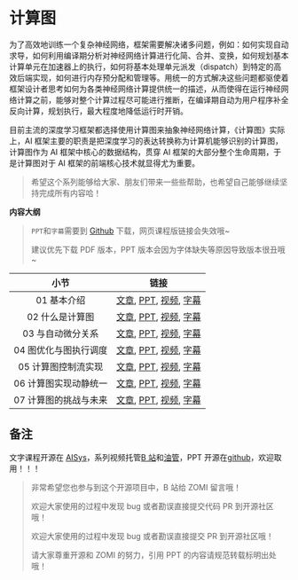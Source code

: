 <!--Copyright © ZOMI 适用于[License](https://github.com/chenzomi12/AISystem)版权许可-->

# 计算图

为了高效地训练一个复杂神经网络，框架需要解决诸多问题，例如：如何实现自动求导，如何利用编译期分析对神经网络计算进行化简、合并、变换，如何规划基本计算单元在加速器上的执行，如何将基本处理单元派发（dispatch）到特定的高效后端实现，如何进行内存预分配和管理等。用统一的方式解决这些问题都驱使着框架设计者思考如何为各类神经网络计算提供统一的描述，从而使得在运行神经网络计算之前，能够对整个计算过程尽可能进行推断，在编译期自动为用户程序补全反向计算，规划执行，最大程度地降低运行时开销。

目前主流的深度学习框架都选择使用计算图来抽象神经网络计算，《计算图》实际上，AI 框架主要的职责是把深度学习的表达转换称为计算机能够识别的计算图，计算图作为 AI 框架中核心的数据结构，贯穿 AI 框架的大部分整个生命周期，于是计算图对于 AI 框架的前端核心技术就显得尤为重要。

> 希望这个系列能够给大家、朋友们带来一些些帮助，也希望自己能够继续坚持完成所有内容哈！

**内容大纲**

> `PPT`和`字幕`需要到 [Github](https://github.com/chenzomi12/AISystem) 下载，网页课程版链接会失效哦~
>
> 建议优先下载 PDF 版本，PPT 版本会因为字体缺失等原因导致版本很丑哦~

| 小节 | 链接|
|:--:|:--:|
| 01 基本介绍 | [文章](./01.introduction.md), [PPT](./01.introduction.pdf), [视频](https://www.bilibili.com/video/BV1cG411E7gV/), [字幕](./srt/01.srt) |
| 02 什么是计算图 | [文章](./02.computegraph.md), [PPT](./02.computegraph.pdf), [视频](https://www.bilibili.com/video/BV1rR4y197HM/), [字幕](./srt/02.srt) |
| 03 与自动微分关系 | [文章](./03.atuodiff.md), [PPT](./03.atuodiff.pdf), [视频](https://www.bilibili.com/video/BV1S24y197FU/), [字幕](./srt/03.srt) |
| 04 图优化与图执行调度| [文章](./04.dispatch.md), [PPT](./04.dispatch.pdf), [视频](https://www.bilibili.com/video/BV1hD4y1k7Ty/), [字幕](./srt/04.srt) |
| 05 计算图控制流实现| [文章](./04.dispatch.md), [PPT](./05.control_flow.pdf), [视频](https://www.bilibili.com/video/BV17P41177Pk/), [字幕](./srt/05.srt) |
| 06 计算图实现动静统一| [文章](./06.future.md), [PPT](./06.static_graph.pdf), [视频](https://www.bilibili.com/video/BV17P41177Pk/), [字幕](./srt/06.srt) |
| 07 计算图的挑战与未来 |[文章](./07.future.md), [PPT](./07.future.pdf), [视频](https://www.bilibili.com/video/BV1hm4y1A7Nv/), [字幕](./srt/07.srt) |

## 备注

文字课程开源在 [AISys](https://chenzomi12.github.io/)，系列视频托管[B 站](https://space.bilibili.com/517221395)和[油管](https://www.youtube.com/@ZOMI666/videos)，PPT 开源在[github](https://github.com/chenzomi12/AISystem)，欢迎取用！！！

> 非常希望您也参与到这个开源项目中，B 站给 ZOMI 留言哦！
> 
> 欢迎大家使用的过程中发现 bug 或者勘误直接提交代码 PR 到开源社区哦！
>
> 欢迎大家使用的过程中发现 bug 或者勘误直接提交 PR 到开源社区哦！
>
> 请大家尊重开源和 ZOMI 的努力，引用 PPT 的内容请规范转载标明出处哦！
